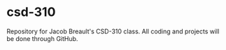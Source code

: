 # csd-310
Repository for Jacob Breault's CSD-310 class.
All coding and projects will be done through GitHub.
